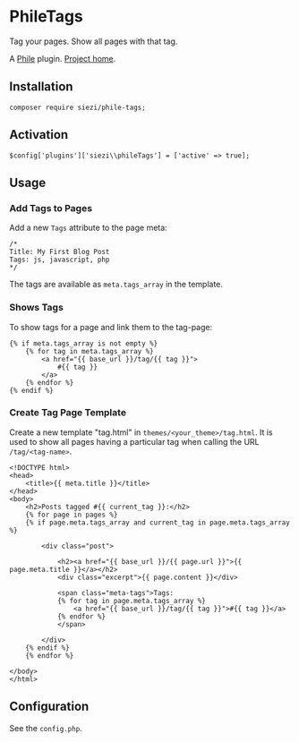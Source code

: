 # PhileTags

Tag your pages. Show all pages with that tag.

A [Phile](https://github.com/PhileCMS/Phile) plugin. [Project home](https://github.com/Schlaefer/phileTags).

## Installation

```
composer require siezi/phile-tags;
```

## Activation

```
$config['plugins']['siezi\\phileTags'] = ['active' => true];
```

## Usage

### Add Tags to Pages

Add a new `Tags` attribute to the page meta:

```
/*
Title: My First Blog Post
Tags: js, javascript, php
*/
```

The tags are available as `meta.tags_array` in the template. 

### Shows Tags ###

To show tags for a page and link them to the tag-page:

```twig
{% if meta.tags_array is not empty %}
    {% for tag in meta.tags_array %}
        <a href="{{ base_url }}/tag/{{ tag }}">
            #{{ tag }}
        </a>
    {% endfor %}
{% endif %}

```

### Create Tag Page Template

Create a new template "tag.html" in `themes/<your_theme>/tag.html`. It is used to show all pages having a particular tag when calling  the URL `/tag/<tag-name>`.

```twig
<!DOCTYPE html>
<head>
    <title>{{ meta.title }}</title>
</head>
<body>
    <h2>Posts tagged #{{ current_tag }}:</h2>
    {% for page in pages %}
    {% if page.meta.tags_array and current_tag in page.meta.tags_array %}

        <div class="post">

            <h2><a href="{{ base_url }}/{{ page.url }}">{{ page.meta.title }}</a></h2>
            <div class="excerpt">{{ page.content }}</div>

            <span class="meta-tags">Tags:
            {% for tag in page.meta.tags_array %}
                <a href="{{ base_url }}/tag/{{ tag }}">#{{ tag }}</a>
            {% endfor %}
            </span>

        </div>
    {% endif %}
    {% endfor %}

</body>
</html>
```

## Configuration ##

See the `config.php`.